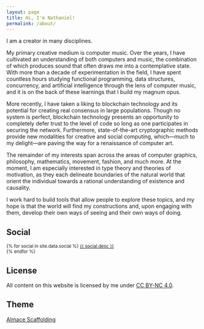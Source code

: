 ```yaml
---
layout: page
title: Hi, I'm Nathaniel!
permalink: /about/
---
```


I am a creator in many disciplines.

My primary creative medium is computer music. Over the years, I have cultivated
an understanding of both computers and music, the combination of which produces
sound that often draws me into a contemplative state. With more than a decade of
experimentation in the field, I have spent countless hours studying functional
programming, data structures, concurrency, and artificial intelligence through
the lens of computer music, and it is on the back of these learnings that I
build my magnum opus.

More recently, I have taken a liking to blockchain technology and its potential
for creating real consensus in large populations. Though no system is perfect,
blockchain technology presents an opportunity to completely defer trust to the
level of code so long as one participates in securing the network. Furthermore,
state-of-the-art cryptographic methods provide new modalities for creative and
social computing, which&mdash;much to my delight&mdash;are paving the way for
a renaissance of computer art.

The remainder of my interests span across the areas of computer graphics,
philosophy, mathematics, movement, fashion, and much more. At the moment, I am
especially interested in type theory and theories of motivation, as they each
delineate boundaries of the natural world that orient the individual towards a
rational understanding of existence and causality.

I work hard to build tools that allow people to explore these topics, and my
hope is that the world will find my constructions and, upon engaging with them,
develop their own ways of seeing and their own ways of doing.

## Social

<p>
  <small>
  {% for social in site.data.social %}
    <a target="_blank" href="{{ social.url }}" title="{{ social.title }}">
      <i class="fa {{ social.icon }}" style="min-width: 1.8vw"></i>
      {{ social.desc }}
    </a><br>
  {% endfor %}
  </small>
</p>

## License

<p>
  All content on this website is licensed by me under
  <a target="_blank" href="http://creativecommons.org/licenses/by-nc/4.0/">CC BY-NC 4.0</a>.
</p>

## Theme

<p>
  <a target="_blank" href="http://sparanoid.com/lab/amsf/">Almace Scaffolding</a>
</p>

